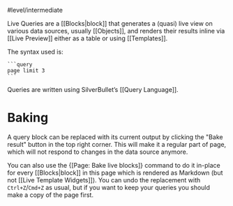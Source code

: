 #level/intermediate

Live Queries are a [[Blocks|block]] that generates a (quasi) live view on various data sources, usually [[Objects]], and renders their results inline via [[Live Preview]] either as a table or using [[Templates]].

The syntax used is:

    ```query
    page limit 3
    ```

Queries are written using SilverBullet’s [[Query Language]].

# Baking
A query block can be replaced with its current output by clicking the "Bake result" button in the top right corner. This will make it a regular part of page, which will not respond to changes in the data source anymore.

You can also use the {[Page: Bake live blocks]} command to do it in-place for every [[Blocks|block]] in this page which is rendered as Markdown (but not [[Live Template Widgets]]). You can undo the replacement with `Ctrl+Z`/`Cmd+Z` as usual, but if you want to keep your queries you should make a copy of the page first.
